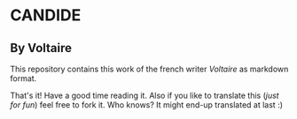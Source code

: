 # CANDIDE
## By Voltaire

This repository contains this work of the french writer *Voltaire* as markdown format. 

That's it! Have a good time reading it. Also if you like to translate this (*just for fun*) feel free to fork it. Who knows? It might end-up translated at last :) 